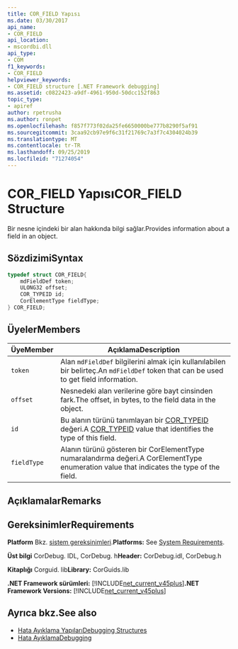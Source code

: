 ```yaml
---
title: COR_FIELD Yapısı
ms.date: 03/30/2017
api_name:
- COR_FIELD
api_location:
- mscordbi.dll
api_type:
- COM
f1_keywords:
- COR_FIELD
helpviewer_keywords:
- COR_FIELD structure [.NET Framework debugging]
ms.assetid: c0822423-a9df-4961-950d-50dcc152f863
topic_type:
- apiref
author: rpetrusha
ms.author: ronpet
ms.openlocfilehash: f857f773f02da25fe6650000be777b8290f5af91
ms.sourcegitcommit: 3caa92cb97e9f6c31f21769c7a3f7c4304024b39
ms.translationtype: MT
ms.contentlocale: tr-TR
ms.lasthandoff: 09/25/2019
ms.locfileid: "71274054"
---
```

# <a name="cor_field-structure"></a><span data-ttu-id="1a7d1-102">COR_FIELD Yapısı</span><span class="sxs-lookup"><span data-stu-id="1a7d1-102">COR_FIELD Structure</span></span>
<span data-ttu-id="1a7d1-103">Bir nesne içindeki bir alan hakkında bilgi sağlar.</span><span class="sxs-lookup"><span data-stu-id="1a7d1-103">Provides information about a field in an object.</span></span>  
  
## <a name="syntax"></a><span data-ttu-id="1a7d1-104">Sözdizimi</span><span class="sxs-lookup"><span data-stu-id="1a7d1-104">Syntax</span></span>  
  
```cpp  
typedef struct COR_FIELD{  
    mdFieldDef token;  
    ULONG32 offset;  
    COR_TYPEID id;  
    CorElementType fieldType;  
} COR_FIELD;  
```  
  
## <a name="members"></a><span data-ttu-id="1a7d1-105">Üyeler</span><span class="sxs-lookup"><span data-stu-id="1a7d1-105">Members</span></span>  
  
|<span data-ttu-id="1a7d1-106">Üye</span><span class="sxs-lookup"><span data-stu-id="1a7d1-106">Member</span></span>|<span data-ttu-id="1a7d1-107">Açıklama</span><span class="sxs-lookup"><span data-stu-id="1a7d1-107">Description</span></span>|  
|------------|-----------------|  
|`token`|<span data-ttu-id="1a7d1-108">Alan `mdFieldDef` bilgilerini almak için kullanılabilen bir belirteç.</span><span class="sxs-lookup"><span data-stu-id="1a7d1-108">An `mdFieldDef` token that can be used to get field information.</span></span>|  
|`offset`|<span data-ttu-id="1a7d1-109">Nesnedeki alan verilerine göre bayt cinsinden fark.</span><span class="sxs-lookup"><span data-stu-id="1a7d1-109">The offset, in bytes, to the field data in the object.</span></span>|  
|`id`|<span data-ttu-id="1a7d1-110">Bu alanın türünü tanımlayan bir [COR_TYPEID](cor-typeid-structure.md) değeri.</span><span class="sxs-lookup"><span data-stu-id="1a7d1-110">A [COR_TYPEID](cor-typeid-structure.md) value that identifies the type of this field.</span></span>|  
|`fieldType`|<span data-ttu-id="1a7d1-111">Alanın türünü gösteren bir CorElementType numaralandırma değeri.</span><span class="sxs-lookup"><span data-stu-id="1a7d1-111">A CorElementType enumeration value that indicates the type of the field.</span></span>|  
  
## <a name="remarks"></a><span data-ttu-id="1a7d1-112">Açıklamalar</span><span class="sxs-lookup"><span data-stu-id="1a7d1-112">Remarks</span></span>  
  
## <a name="requirements"></a><span data-ttu-id="1a7d1-113">Gereksinimler</span><span class="sxs-lookup"><span data-stu-id="1a7d1-113">Requirements</span></span>  
 <span data-ttu-id="1a7d1-114">**Platform** Bkz. [sistem gereksinimleri](../../get-started/system-requirements.md).</span><span class="sxs-lookup"><span data-stu-id="1a7d1-114">**Platforms:** See [System Requirements](../../get-started/system-requirements.md).</span></span>  
  
 <span data-ttu-id="1a7d1-115">**Üst bilgi** CorDebug. IDL, CorDebug. h</span><span class="sxs-lookup"><span data-stu-id="1a7d1-115">**Header:** CorDebug.idl, CorDebug.h</span></span>  
  
 <span data-ttu-id="1a7d1-116">**Kitaplığı** Corguid. lib</span><span class="sxs-lookup"><span data-stu-id="1a7d1-116">**Library:** CorGuids.lib</span></span>  
  
 <span data-ttu-id="1a7d1-117">**.NET Framework sürümleri:** [!INCLUDE[net_current_v45plus](../../../../includes/net-current-v45plus-md.md)]</span><span class="sxs-lookup"><span data-stu-id="1a7d1-117">**.NET Framework Versions:** [!INCLUDE[net_current_v45plus](../../../../includes/net-current-v45plus-md.md)]</span></span>  
  
## <a name="see-also"></a><span data-ttu-id="1a7d1-118">Ayrıca bkz.</span><span class="sxs-lookup"><span data-stu-id="1a7d1-118">See also</span></span>

- [<span data-ttu-id="1a7d1-119">Hata Ayıklama Yapıları</span><span class="sxs-lookup"><span data-stu-id="1a7d1-119">Debugging Structures</span></span>](debugging-structures.md)
- [<span data-ttu-id="1a7d1-120">Hata Ayıklama</span><span class="sxs-lookup"><span data-stu-id="1a7d1-120">Debugging</span></span>](index.md)
